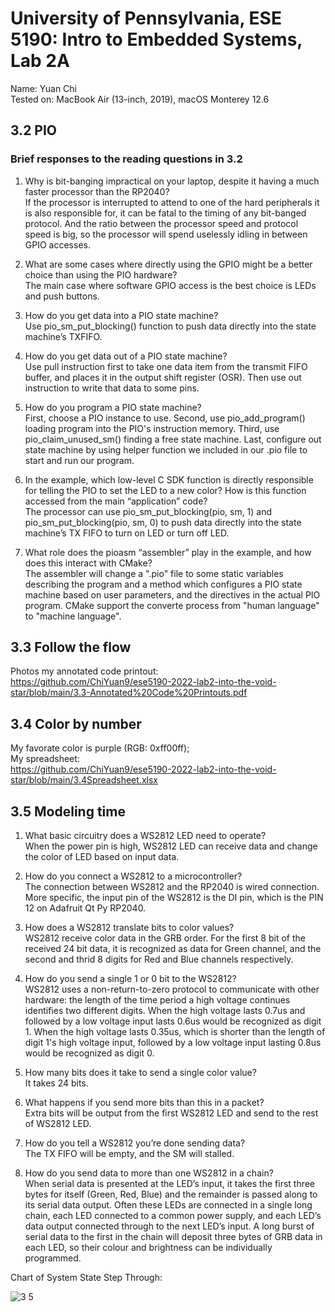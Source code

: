 # University of Pennsylvania, ESE 5190: Intro to Embedded Systems, Lab 2A

   Name: Yuan Chi<br>
   Tested on: MacBook Air (13-inch, 2019), macOS Monterey 12.6

## 3.2 PIO

### Brief responses to the reading questions in 3.2
1. Why is bit-banging impractical on your laptop, despite it having a much faster processor than the RP2040?<br>
If the processor is interrupted to attend to one of the hard peripherals it is also responsible for, it can be fatal to the timing of any bit-banged protocol. And the ratio between the processor speed and protocol speed is big, so the processor will spend uselessly idling in between GPIO accesses.

2. What are some cases where directly using the GPIO might be a better choice than using the PIO hardware?<br>
The main case where software GPIO access is the best choice is LEDs and push buttons.

3. How do you get data into a PIO state machine?<br>
Use pio_sm_put_blocking() function to push data directly into the state machine’s TXFIFO.

4. How do you get data out of a PIO state machine?<br>
Use pull instruction first to take one data item from the transmit FIFO buffer, and places it in the output shift register (OSR). Then use out instruction  to write that data to some pins.

5. How do you program a PIO state machine?<br>
First, choose a PIO instance to use. Second, use pio_add_program() loading program into the PIO's instruction memory. Third, use pio_claim_unused_sm() finding a free state machine. Last, configure out state machine by using helper function we included in our .pio file to start and run our program.

6. In the example, which low-level C SDK function is directly responsible for telling the PIO to set the LED to a new color? How is this function accessed from the main “application” code?<br>
The processor can use pio_sm_put_blocking(pio, sm, 1) and pio_sm_put_blocking(pio, sm, 0) to push data directly into the state machine’s TX FIFO to turn on LED or turn off LED.
7. What role does the pioasm “assembler” play in the example, and how does this interact with CMake?<br>
The assembler will change a ".pio" file to some static variables describing the program and a method which configures a PIO state machine based on user parameters, and the directives in the actual PIO program. CMake support the converte process from "human language" to "machine language".

## 3.3 Follow the flow

Photos my annotated code printout:<br>
https://github.com/ChiYuan9/ese5190-2022-lab2-into-the-void-star/blob/main/3.3-Annotated%20Code%20Printouts.pdf

## 3.4 Color by number

My favorate color is purple (RGB: 0xff00ff);<br>
My spreadsheet:<br>
https://github.com/ChiYuan9/ese5190-2022-lab2-into-the-void-star/blob/main/3.4Spreadsheet.xlsx

## 3.5 Modeling time

1. What basic circuitry does a WS2812 LED need to operate?<br>
When the power pin is high, WS2812 LED can receive data and change the color of LED based on input data.

2. How do you connect a WS2812 to a microcontroller?<br>
The connection between WS2812 and the RP2040 is wired connection. More specific, the input pin of the WS2812 is the DI pin, which is the PIN 12 on Adafruit Qt Py RP2040.

3. How does a WS2812 translate bits to color values?<br>
WS2812 receive color data in the GRB order. For the first 8 bit of the received 24 bit data, it is recognized as data for Green channel, and the second and thrid 8 digits for Red and Blue channels respectively.

4. How do you send a single 1 or 0 bit to the WS2812?<br>
WS2812 uses a non-return-to-zero protocol to communicate with other hardware: the length of the time period a high voltage continues identifies two different digits.  When the high voltage lasts 0.7us and followed by a low voltage input lasts 0.6us would be recognized as digit 1.  When the high voltage lasts 0.35us, which is shorter than the length of digit 1's high voltage input, followed by a low voltage input lasting 0.8us would be recognized as digit 0.

5. How many bits does it take to send a single color value?<br>
It takes 24 bits.

6. What happens if you send more bits than this in a packet?<br>
Extra bits will be output from the first WS2812 LED and send to the rest of WS2812 LED.

7. How do you tell a WS2812 you’re done sending data?<br>
The TX FIFO will be empty, and the SM will stalled.

8. How do you send data to more than one WS2812 in a chain?<br>
When serial data is presented at the LED’s input, it takes the first three bytes for itself (Green, Red, Blue) and the remainder is passed along to its serial data output. Often these LEDs are connected in a single long chain, each LED connected to a common power supply, and each LED’s data output connected through to the next LED’s input. A long burst of serial data to the first in the chain will deposit three bytes of GRB data in each LED, so their colour and brightness can be individually programmed.

Chart of System State Step Through:

![3 5](https://user-images.githubusercontent.com/108168201/196312780-8918dbd1-8ad7-4b82-a321-4df8b580e704.jpeg)
